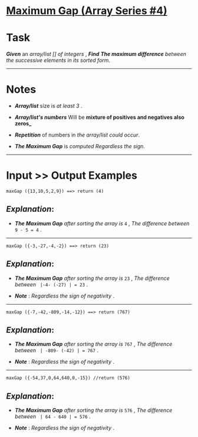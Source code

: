 # [Maximum Gap (Array Series #4)](https://www.codewars.com/kata/maximum-gap-array-series-number-4 "https://www.codewars.com/kata/5a7893ef0025e9eb50000013")

# Task

**_Given_** an *array/list [] of integers* , **_Find_** **_The maximum difference_** *between the successive elements in its sorted form*. 
___

# Notes 

* **_Array/list_** size is *at least 3*  .

* **_Array/list's numbers_**  Will be **mixture of positives and negatives also zeros_**  

* **_Repetition_** of numbers in *the array/list could occur*.

* **_The Maximum Gap_** is *computed Regardless the sign*.

___

# Input >> Output Examples 

```
maxGap ({13,10,5,2,9}) ==> return (4)
```

## **_Explanation_**: 

* **_The Maximum Gap_** *after sorting the array is* `4` , *The difference between*   ``` 9 - 5 = 4 ``` .
___

```
maxGap ({-3,-27,-4,-2}) ==> return (23)
```
## **_Explanation_**: 

* **_The Maximum Gap_** *after sorting the array is* `23` , *The difference between*   ` |-4- (-27) | = 23` .

*  **_Note_** : *Regardless the sign of negativity* .
___

```
maxGap ({-7,-42,-809,-14,-12}) ==> return (767)  
```
## **_Explanation_**: 

* **_The Maximum Gap_** *after sorting the array is* `767` , *The difference between*   ` | -809- (-42) | = 767` .

*  **_Note_** : *Regardless the sign of negativity* .
___

```
maxGap ({-54,37,0,64,640,0,-15}) //return (576)
```
## **_Explanation_**: 

* **_The Maximum Gap_** *after sorting the array is* `576` , *The difference between*   ` | 64 - 640 | = 576` .

*  **_Note_** : *Regardless the sign of negativity* .
